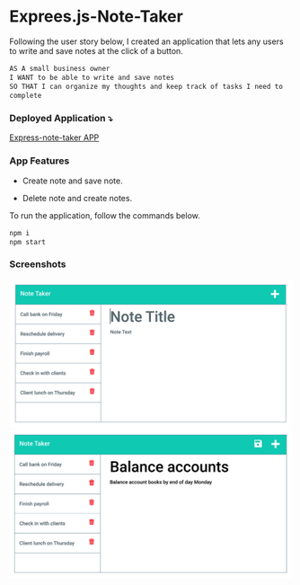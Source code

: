 # Exprees.js-Note-Taker

Following the user story below, I created an application that lets any users to write and save notes at the click of a button.

```
AS A small business owner
I WANT to be able to write and save notes
SO THAT I can organize my thoughts and keep track of tasks I need to complete
```

### Deployed Application ⤵️

[Express-note-taker APP](https://mo-express-note-taker.herokuapp.com/)

### App Features

- Create note and save note.

- Delete note and create notes.

To run the application, follow the commands below.

```
npm i
npm start
```

### Screenshots

![App screenshots](./Assets/11-express-homework-demo-01.png)
![App screenshots](./Assets/11-express-homework-demo-02.png)
